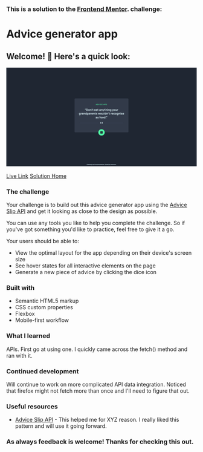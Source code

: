 ### This is a solution to the [Frontend Mentor](https://www.frontendmentor.io/home). challenge:

# Advice generator app

## Welcome! 👋 Here's a quick look:

![My solution](./design/FrontendMentorAdvicegeneratorapp.png)

[Live Link]() [Solution Home](https://www.frontendmentor.io/challenges/advice-generator-app-QdUG-13db/hub/advice-generator-app-SvJ-sLufL)

### The challenge

Your challenge is to build out this advice generator app using the [Advice Slip API](https://api.adviceslip.com) and get it looking as close to the design as possible.

You can use any tools you like to help you complete the challenge. So if you've got something you'd like to practice, feel free to give it a go.

Your users should be able to:

- View the optimal layout for the app depending on their device's screen size
- See hover states for all interactive elements on the page
- Generate a new piece of advice by clicking the dice icon

### Built with

- Semantic HTML5 markup
- CSS custom properties
- Flexbox
- Mobile-first workflow

### What I learned

APIs. First go at using one. I quickly came across the fetch() method and ran with it. 

### Continued development

Will continue to work on more complicated API data integration. Noticed that firefox might not fetch more than once and I'll need to figure that out.

### Useful resources

- [Advice Slip API](https://api.adviceslip.com) - This helped me for XYZ reason. I really liked this pattern and will use it going forward.

### As always feedback is welcome! Thanks for checking this out.
